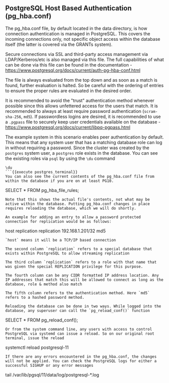 PostgreSQL Host Based Authentication (pg_hba.conf)
--------------------------------------------------

The pg_hba.conf file, by default located in the data directory, is how connection authentication is managed in PostgreSQL. This covers the incoming connections only, not specific object access within the database itself (the latter is covered via the GRANTs system).

Secure connections via SSL and third-party access management via LDAP/Kerberos/etc is also managed via this file. The full capabilities of what can be done via this file can be found in the documentation - https://www.postgresql.org/docs/current/auth-pg-hba-conf.html

The file is always evaluated from the top down and as soon as a match is found, further evaluation is halted. So be careful with the ordering of entries to ensure the proper rules are evaluated in the desired order.

It is recommended to avoid the "trust" authentication method whenever possible since this allows unfettered access for the users that match. It is recommended to always at least require password authentication (`scram-sha-256`, `md5`). If passwordless logins are desired, it is recommended to use a `.pgpass` file to securely keep user credentials available on the database - https://www.postgresql.org/docs/current/libpq-pgpass.html

The example system in this scenario enables peer authentication by default. This means that any system user that has a matching database role can log in without requiring a password. Since the cluster was created by the `postgres` system user, a `postgres` role exists in the database. You can see the existing roles via `psql` by using the `\du` command
```
\du
```{{execute postgres_terminal}}
You can also see the current contents of the pg_hba.conf file from within the database if you are on at least PG10. 
```
SELECT * FROM pg_hba_file_rules;
```{{execute T2}}
Note that this shows the actual file's contents, not what may be active within the database. Putting pg_hba.conf changes in place requires reloading the database, which we will do shortly.

An example for adding an entry to allow a password protected connection for replication would be as follows:
```
host    replication    replication    192.168.1.201/32    md5
```
`host` means it will be a TCP/IP based connection

The second column `replication` refers to a special database that exists within PostgreSQL to allow streaming replication

The third column `replication` refers to a role with that name that was given the special REPLICATION privilege for this purpose.

The fourth column can be any CIDR formatted IP address location. Any IP addresses that match this will be allowed to connect as long as the database, role & method also match

The fifth column refers to the authentication method. Here `md5` refers to a hashed password method.

Reloading the database can be done in two ways. While logged into the database, any superuser can call the `pg_reload_conf()` function
```
SELECT * FROM pg_reload_conf();
```{{execute T2}}
Or from the system command line, any users with access to control PostgreSQL via systemd can issue a reload. So on our original root terminal, issue the reload
```
systemctl reload postgresql-11
```{{execute T1}}
If there are any errors encountered in the pg_hba.conf, the changes will not be applied. You can check the PostgreSQL logs for either a successful SIGHUP or any error messages
```
tail /var/lib/pgsql/11/data/log/postgresql-*.log
```{{execute}}



